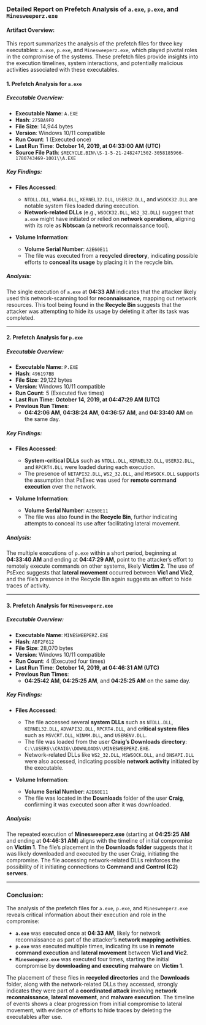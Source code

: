 ### **Detailed Report on Prefetch Analysis of `a.exe`, `p.exe`, and `Minesweeperz.exe`**

#### **Artifact Overview:**
This report summarizes the analysis of the prefetch files for three key executables: `a.exe`, `p.exe`, and `Minesweeperz.exe`, which played pivotal roles in the compromise of the systems. These prefetch files provide insights into the execution timelines, system interactions, and potentially malicious activities associated with these executables.

#### **1. Prefetch Analysis for `a.exe`**

##### **Executable Overview:**
- **Executable Name**: `A.EXE`
- **Hash**: `275BA9F0`
- **File Size**: 14,944 bytes
- **Version**: Windows 10/11 compatible
- **Run Count**: 1 (Executed once)
- **Last Run Time**: **October 14, 2019, at 04:33:00 AM (UTC)**
- **Source File Path**: `$RECYCLE.BIN\\S-1-5-21-2482471502-3058185966-1780743469-1001\\A.EXE`

##### **Key Findings:**
- **Files Accessed**:
  - `NTDLL.DLL`, `WOW64.DLL`, `KERNEL32.DLL`, `USER32.DLL`, and `WSOCK32.DLL` are notable system files loaded during execution.
  - **Network-related DLLs** (e.g., `WSOCK32.DLL`, `WS2_32.DLL`) suggest that `a.exe` might have initiated or relied on **network operations**, aligning with its role as **Nbtscan** (a network reconnaissance tool).
  
- **Volume Information**:
  - **Volume Serial Number**: `A2E60E11`
  - The file was executed from a **recycled directory**, indicating possible efforts to **conceal its usage** by placing it in the recycle bin.

##### **Analysis**:
The single execution of `a.exe` at **04:33 AM** indicates that the attacker likely used this network-scanning tool for **reconnaissance**, mapping out network resources. This tool being found in the **Recycle Bin** suggests that the attacker was attempting to hide its usage by deleting it after its task was completed.

---

#### **2. Prefetch Analysis for `p.exe`**

##### **Executable Overview:**
- **Executable Name**: `P.EXE`
- **Hash**: `496197BB`
- **File Size**: 29,122 bytes
- **Version**: Windows 10/11 compatible
- **Run Count**: 5 (Executed five times)
- **Last Run Time**: **October 14, 2019, at 04:47:29 AM (UTC)**
- **Previous Run Times**:
  - **04:42:06 AM**, **04:38:24 AM**, **04:36:57 AM**, and **04:33:40 AM** on the same day.
  
##### **Key Findings:**
- **Files Accessed**:
  - **System-critical DLLs** such as `NTDLL.DLL`, `KERNEL32.DLL`, `USER32.DLL`, and `RPCRT4.DLL` were loaded during each execution.
  - The presence of `NETAPI32.DLL`, `WS2_32.DLL`, and `MSWSOCK.DLL` supports the assumption that PsExec was used for **remote command execution** over the network.
  
- **Volume Information**:
  - **Volume Serial Number**: `A2E60E11`
  - The file was also found in the **Recycle Bin**, further indicating attempts to conceal its use after facilitating lateral movement.

##### **Analysis**:
The multiple executions of `p.exe` within a short period, beginning at **04:33:40 AM** and ending at **04:47:29 AM**, point to the attacker’s effort to remotely execute commands on other systems, likely **Victim 2**. The use of PsExec suggests that **lateral movement** occurred between **Vic1 and Vic2**, and the file’s presence in the Recycle Bin again suggests an effort to hide traces of activity.

---

#### **3. Prefetch Analysis for `Minesweeperz.exe`**

##### **Executable Overview:**
- **Executable Name**: `MINESWEEPERZ.EXE`
- **Hash**: `ABF2F612`
- **File Size**: 28,070 bytes
- **Version**: Windows 10/11 compatible
- **Run Count**: 4 (Executed four times)
- **Last Run Time**: **October 14, 2019, at 04:46:31 AM (UTC)**
- **Previous Run Times**:
  - **04:25:42 AM**, **04:25:25 AM**, and **04:25:25 AM** on the same day.

##### **Key Findings:**
- **Files Accessed**:
  - The file accessed several **system DLLs** such as `NTDLL.DLL`, `KERNEL32.DLL`, `ADVAPI32.DLL`, `RPCRT4.DLL`, and **critical system files** such as `MSVCRT.DLL`, `WINMM.DLL`, and `USERENV.DLL`.
  - The file was loaded from the user **Craig’s Downloads directory**: `C:\\USERS\\CRAIG\\DOWNLOADS\\MINESWEEPERZ.EXE`.
  - Network-related DLLs like `WS2_32.DLL`, `MSWSOCK.DLL`, and `DNSAPI.DLL` were also accessed, indicating possible **network activity** initiated by the executable.

- **Volume Information**:
  - **Volume Serial Number**: `A2E60E11`
  - The file was located in the **Downloads** folder of the user **Craig**, confirming it was executed soon after it was downloaded.

##### **Analysis**:
The repeated execution of **Minesweeperz.exe** (starting at **04:25:25 AM** and ending at **04:46:31 AM**) aligns with the timeline of initial compromise on **Victim 1**. The file’s placement in the **Downloads folder** suggests that it was likely downloaded and executed by the user Craig, initiating the compromise. The file accessing network-related DLLs reinforces the possibility of it initiating connections to **Command and Control (C2) servers**.

---

### **Conclusion**:
The analysis of the prefetch files for `a.exe`, `p.exe`, and `Minesweeperz.exe` reveals critical information about their execution and role in the compromise:

- **`a.exe`** was executed once at **04:33 AM**, likely for network reconnaissance as part of the attacker’s **network mapping activities**.
- **`p.exe`** was executed multiple times, indicating its use in **remote command execution** and **lateral movement** between **Vic1 and Vic2**.
- **`Minesweeperz.exe`** was executed four times, starting the initial compromise by **downloading and executing malware** on **Victim 1**.

The placement of these files in **recycled directories** and the **Downloads** folder, along with the network-related DLLs they accessed, strongly indicates they were part of a **coordinated attack** involving **network reconnaissance**, **lateral movement**, and **malware execution**. The timeline of events shows a clear progression from initial compromise to lateral movement, with evidence of efforts to hide traces by deleting the executables after use.
